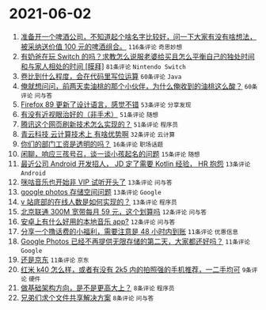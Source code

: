 # 2021-06-02

1. [准备开一个啤酒公司，不知道起个啥名字比较好，问一下大家有没有啥想法，被采纳送价值 100 元的啤酒组合。](https://www.v2ex.com/t/780869) `116条评论` `奇思妙想`
1. [有奶爸在玩 Switch 的吗？求教怎么说服老婆给买且怎么平衡自己的独处时间和与家人相处的时间 [膜拜]](https://www.v2ex.com/t/780802) `81条评论` `Nintendo Switch`
1. [卷比到什么程度，会在代码里写位运算](https://www.v2ex.com/t/780894) `60条评论` `Java`
1. [俺就想问问，前两天卖油桃的那个小伙伴，为什么俺收到的油桃这么酸？](https://www.v2ex.com/t/780769) `60条评论` `问与答`
1. [Firefox 89 更新了设计语言，感觉不错](https://www.v2ex.com/t/780758) `53条评论` `分享发现`
1. [有没有近视眼治好的（非手术）](https://www.v2ex.com/t/780759) `51条评论` `随想`
1. [腾讯这个网页刷新技术怎么实现的？](https://www.v2ex.com/t/780782) `51条评论` `程序员`
1. [青云科技 云计算技术上 有啥优势啊](https://www.v2ex.com/t/780882) `32条评论` `云计算`
1. [你们的部门工资是透明的吗？](https://www.v2ex.com/t/780785) `16条评论` `职场话题`
1. [闲聊，响应三孩号召，谈一谈小孩起名的问题](https://www.v2ex.com/t/780836) `15条评论` `随想`
1. [最近公司 Android 开发招人， JD 定了需要 Kotlin 经验， HR 抱怨](https://www.v2ex.com/t/780910) `13条评论` `Android`
1. [咪咕音乐也开始非 VIP 试听开头了](https://www.v2ex.com/t/780888) `13条评论` `问与答`
1. [google photos 存储空间问题](https://www.v2ex.com/t/780851) `13条评论` `Google`
1. [v 站底部的在线人数是如何实现的？](https://www.v2ex.com/t/780849) `13条评论` `程序员`
1. [北京联通 300M 宽带每月 59 元，这个划算吗](https://www.v2ex.com/t/780839) `12条评论` `问与答`
1. [安卓上有什么好用的本地音乐 app?](https://www.v2ex.com/t/780790) `12条评论` `问与答`
1. [分享一个撸话费的小福利，需要注意是 48 小时内到账](https://www.v2ex.com/t/780893) `11条评论` `优惠信息`
1. [Google Photos 已经不再提供无限存储的第二天，大家都还好吗？](https://www.v2ex.com/t/780858) `11条评论` `Google`
1. [还是京东](https://www.v2ex.com/t/780841) `11条评论` `京东`
1. [红米 k40 怎么样，或者有没有 2k5 内的拍照强的手机推荐，一二手均可](https://www.v2ex.com/t/780813) `9条评论` `硬件`
1. [做基础架构方向，是不是更高大上？](https://www.v2ex.com/t/780895) `8条评论` `程序员`
1. [兄弟们求个文件共享解决方案](https://www.v2ex.com/t/780809) `8条评论` `问与答`
